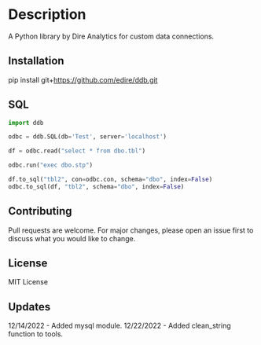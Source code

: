 # Description

A Python library by Dire Analytics for custom data connections.

## Installation

pip install git+https://github.com/edire/ddb.git

## SQL

```python
import ddb

odbc = ddb.SQL(db='Test', server='localhost')

df = odbc.read("select * from dbo.tbl")

odbc.run("exec dbo.stp")

df.to_sql("tbl2", con=odbc.con, schema="dbo", index=False)
odbc.to_sql(df, "tbl2", schema="dbo", index=False)
```

## Contributing

Pull requests are welcome. For major changes, please open an issue first to discuss what you would like to change.

## License

MIT License

## Updates

12/14/2022 - Added mysql module.
12/22/2022 - Added clean_string function to tools.